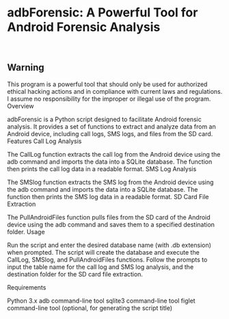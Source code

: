 <strong> <h1> adbForensic: A Powerful Tool for Android Forensic Analysis </h1> </strong> <br>
<strong> <h2> Warning </h2> </strong>

This program is a powerful tool that should only be used for authorized ethical hacking actions and in compliance with current laws and regulations. I assume no responsibility for the improper or illegal use of the program.
Overview

adbForensic is a Python script designed to facilitate Android forensic analysis. It provides a set of functions to extract and analyze data from an Android device, including call logs, SMS logs, and files from the SD card.
Features
Call Log Analysis

The CallLog function extracts the call log from the Android device using the adb command and imports the data into a SQLite database. The function then prints the call log data in a readable format.
SMS Log Analysis

The SMSlog function extracts the SMS log from the Android device using the adb command and imports the data into a SQLite database. The function then prints the SMS log data in a readable format.
SD Card File Extraction

The PullAndroidFiles function pulls files from the SD card of the Android device using the adb command and saves them to a specified destination folder.
Usage

Run the script and enter the desired database name (with .db extension) when prompted.
The script will create the database and execute the CallLog, SMSlog, and PullAndroidFiles functions.
Follow the prompts to input the table name for the call log and SMS log analysis, and the destination folder for the SD card file extraction.

Requirements

Python 3.x
adb command-line tool
sqlite3 command-line tool
figlet command-line tool (optional, for generating the script title)
